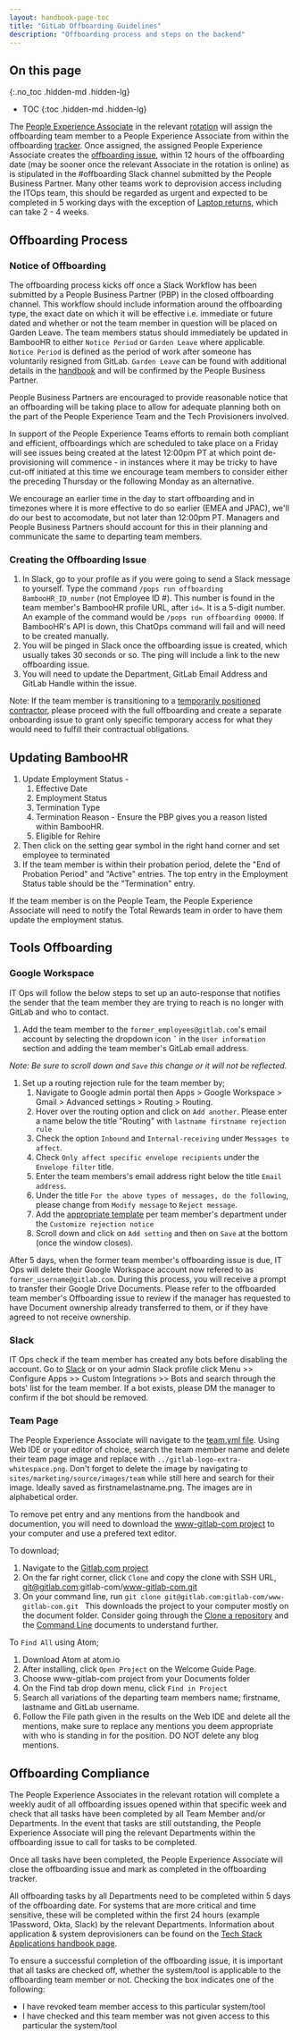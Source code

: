 ```yaml
---
layout: handbook-page-toc
title: "GitLab Offboarding Guidelines"
description: "Offboarding process and steps on the backend"
---
```


## On this page
{:.no_toc .hidden-md .hidden-lg}

- TOC
{:toc .hidden-md .hidden-lg}

The [People Experience Associate](/job-families/people-ops/people-experience-associate/) in the relevant [rotation](/handbook/people-group/people-experience-team/#weeklyrotation) will assign the offboarding team member to a People Experience Associate from within the offboarding [tracker](https://docs.google.com/spreadsheets/d/1Z45eOZ2rCRIKgGae3eOKQ8lhIbAPikSs5gLz3V8Kh9U/edit?ts=5e7a2c42#gid=989170380). Once assigned, the assigned People Experience Associate creates the [offboarding issue](https://gitlab.com/gitlab-com/people-group/employment/-/blob/master/.gitlab/issue_templates/offboarding.md), within 12 hours of the offboarding date (may be sooner once the relevant Associate in the rotation is online) as is stipulated in the #offboarding Slack channel submitted by the People Business Partner. Many other teams work to deprovision access including the ITOps team, this should be regarded as urgent and expected to be completed in 5 working days with the exception of [Laptop returns](/handbook/business-ops/team-member-enablement/onboarding-access-requests/#returning-oldoffboarded-laptops), which can take 2 - 4 weeks.

## Offboarding Process

### Notice of Offboarding

The offboarding process kicks off once a Slack Workflow has been submitted by a People Business Partner (PBP) in the closed offboarding channel. This workflow should include information around the offboarding type, the exact date on which it will be effective i.e. immediate or future dated and whether or not the team member in question will be placed on Garden Leave.  The team members status should immediately be updated in BambooHR to either `Notice Period` or `Garden Leave` where applicable. `Notice Period` is defined as the period of work after someone has voluntarily resigned from GitLab. `Garden Leave` can be found with additional details in the [handbook](https://about.gitlab.com/handbook/people-group/offboarding/#leave-of-absence-or-garden-leave) and will be confirmed by the People Business Partner.

People Business Partners are encouraged to provide reasonable notice that an offboarding will be taking place to allow for adequate planning both on the part of the People Experience Team and the Tech Provisioners involved.

In support of the People Experience Teams efforts to remain both compliant and efficient, offboardings which are scheduled to take place on a Friday will see issues being created at the latest 12:00pm PT at which point de-provisioning will commence - in instances where it may be tricky to have cut-off initiated at this time we encourage team members to consider either the preceding Thursday or the following Monday as an alternative.

We encourage an earlier time in the day to start offboarding and in timezones where it is more effective to do so earlier (EMEA and JPAC), we'll do our best to accomodate, but not later than 12:00pm PT.  Managers and People Business Partners should account for this in their planning and communicate the same to departing team members.

### Creating the Offboarding Issue

1. In Slack, go to your profile as if you were going to send a Slack message to yourself. Type the command `/pops run offboarding BambooHR_ID_number` (not Employee ID #). This number is found in the team member's BambooHR profile URL, after `id=`. It is a 5-digit number. An example of the command would be `/pops run offboarding 00000`. If BambooHR's API is down, this ChatOps command will fail and will need to be created manually.
1. You will be pinged in Slack once the offboarding issue is created, which usually takes 30 seconds or so. The ping will include a link to the new offboarding issue.
1. You will need to update the Department, GitLab Email Address and GitLab Handle within the issue.

Note: If the team member is transitioning to a [temporarily positioned contractor](/handbook/people-group/general-onboarding/consultants/), please proceed with the full offboarding and create a separate onboarding issue to grant only specific temporary access for what they would need to fulfill their contractual obligations.

## Updating BambooHR
1. Update Employment Status -
   1. Effective Date
   1. Employment Status
   1. Termination Type
   1. Termination Reason - Ensure the PBP gives you a reason listed within BambooHR.
   1. Eligible for Rehire
1. Then click on the setting gear symbol in the right hand corner and set employee to terminated
1. If the team member is within their probation period, delete the "End of Probation Period" and "Active" entries. The top entry in the Employment Status table should be the "Termination" entry.

If the team member is on the People Team, the People Experience Associate will need to notify the Total Rewards team in order to have them update the employment status.


## Tools Offboarding

### Google Workspace

IT Ops will follow the below steps to set up an auto-response that notifies the sender that the team member they are trying to reach is no longer with GitLab and who to contact.
1. Add the team member to the `former_employees@gitlab.com`'s email account by selecting the dropdown icon `ˇ` in the `User information` section and adding the team member's GitLab email address.

_Note: Be sure to scroll down and `Save` this change or it will not be reflected._
1. Set up a routing rejection rule for the team member by;
   1. Navigate to Google admin portal then Apps > Google Workspace > Gmail > Advanced settings > Routing > Routing.
   1. Hover over the routing option and click on `Add another`. Please enter a name below the title "Routing" with `lastname firstname rejection rule`
   1. Check the option `Inbound` and `Internal-receiving` under `Messages to affect`.
   1. Check `Only affect specific envelope recipients` under the `Envelope filter` title.
   1. Enter the team members's email address right below the title `Email address`.
   1. Under the title `For the above types of messages, do the following`, please change from `Modify message` to `Reject message`.
   1. Add the [appropriate template](https://gitlab.com/gitlab-com/people-group/employment-templates-2/blob/master/Offboarding%20Rejection%20Email%20Templates) per team member's department under the `Customize rejection notice`
   1. Scroll down and click on `Add setting` and then on `Save` at the bottom (once the window closes).

After 5 days, when the former team member's offboarding issue is due, IT Ops will delete their Google Workspace account now refered to as `former_username@gitlab.com`. During this process, you will receive a prompt to transfer their Google Drive Documents. Please refer to the offboarded team member's Offboarding issue to review if the manager has requested to have Document ownership already transferred to them, or if they have agreed to not receive ownership.

### Slack

IT Ops check if the team member has created any bots before disabling the account. Go to [Slack](https://gitlab.slack.com/apps/manage) or on your admin Slack profile click Menu >> Configure Apps >> Custom Integrations >> Bots and search through the bots' list for the team member.
If a bot exists, please DM the manager to confirm if the bot should be removed.

### Team Page

The People Experience Associate will navigate to the [team.yml file](https://gitlab.com/gitlab-com/www-gitlab-com/blob/master/data/team.yml). Using Web IDE or your editor of choice, search the team member name and delete their team page image and replace with `../gitlab-logo-extra-whitespace.png`. Don't forget to delete the image by navigating to `sites/marketing/source/images/team` while still here and search for their image. Ideally saved as firstnamelastname.png. The images are in alphabetical order.

To remove pet entry and any mentions from the handbook and documention, you will need to download the [www-gitlab-com project](https://gitlab.com/gitlab-com/www-gitlab-com) to your computer and use a prefered text editor.

To download;
1. Navigate to the [Gitlab.com project](https://gitlab.com/gitlab-com/www-gitlab-com)
2. On the far right corner, click `Clone` and copy the clone with SSH URL, git@gitlab.com:gitlab-com/www-gitlab-com.git
3. On your command line, run `git clone git@gitlab.com:gitlab-com/www-gitlab-com.git `
This downloads the project to your computer mostly on the document folder. Consider going through the [Clone a repository](https://docs.gitlab.com/ee/gitlab-basics/start-using-git.html#clone-a-repository) and the [Command Line](https://docs.gitlab.com/ee/gitlab-basics/command-line-commands.html) documents to understand further.

To `Find All` using Atom;
1. Download Atom at atom.io
2. After installing, click `Open Project` on the Welcome Guide Page.
3. Choose www-gitlab-com project from your Documents folder
4. On the Find tab drop down menu, click `Find in Project`
5. Search all variations of the departing team members name; firstname, lastname and GitLab username.
6. Follow the File path given in the results on the Web IDE and delete all the mentions, make sure to replace any mentions you deem appropriate with who is standing in for the position.
DO NOT delete any blog mentions.

## Offboarding Compliance

The People Experience Associates in the relevant rotation will complete a weekly audit of all offboarding issues opened within that specific week and check that all tasks have been completed by all Team Member and/or Departments. In the event that tasks are still outstanding, the People Experience Associate will ping the relevant Departments within the offboarding issue to call for tasks to be completed.

Once all tasks have been completed, the People Experience Associate will close the offboarding issue and mark as completed in the offboarding tracker.

All offboarding tasks by all Departments need to be completed within 5 days of the offboarding date. For systems that are more critical and time sensitive, these will be completed within the first 24 hours (example 1Password, Okta, Slack) by the relevant Departments. Information about application & system deprovisioners can be found on the [Tech Stack Applications handbook page](/handbook/business-ops/tech-stack-applications/).

To ensure a successful completion of the offboarding issue, it is important that all tasks are checked off, whether the system/tool is applicable to the offboarding team member or not. Checking the box indicates one of the following:

- I have revoked team member access to this particular system/tool
- I have checked and this team member was not given access to this particular the system/tool
